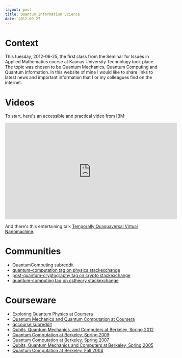 ```yaml
---
layout: post
title: Quantum Information Science
date: 2012-09-27
---
```

# Context

This tuesday, 2012-09-25, the first class from the Seminar for Issues in Applied Mathematics course at Kaunas University Technology took place.
The topic was chosen to be Quantum Mechanics, Quantum Computing and Quantum Information.
In this website of mine I would like to share links to latest news and important information that I or my colleagues find on the internet.

# Videos

To start, here's an accessible and practical video from IBM:

<iframe width="560" height="315" src="http://www.youtube.com/embed/_NRmOe1b8_s" frameborder="0" allowfullscreen="allowfullscreen">
</iframe>

And there's this entertaining talk [Temporally Quaquaversal Virtual Nanomachine](http://yow.eventer.com/events/1004/talks/1028).

# Communities

* [QuantumComputing subreddit](http://www.reddit.com/r/QuantumComputing)
* [quantum-computation tag on physics stackexchange](http://physics.stackexchange.com/questions/tagged/quantum-computation)
* [post-quantum-cryptography tag on crypto stackexchange](http://crypto.stackexchange.com/questions/tagged/post-quantum-cryptography)
* [quantum-computing tag on cstheory stackexchange](http://cstheory.blogoverflow.com/tag/quantum-computing/)

# Courseware

* [Exploring Quantum Physics at Coursera](https://www.coursera.org/course/eqp)
* [Quantum Mechanics and Quantum Computation at Coursera](https://www.coursera.org/course/qcomp)
* [qccourse subreddit](http://www.reddit.com/r/qccourse)
* [Qubits, Quantum Mechanics, and Computers at Berkeley, Spring 2012](http://www-inst.eecs.berkeley.edu/~cs191/sp12/)
* [Quantum Computation at Berkeley, Spring 2009](http://www.cs.berkeley.edu/~vazirani/s09quantum.html)
* [Quantum Computation at Berkeley, Spring 2007](http://www.cs.berkeley.edu/~vazirani/quantum.html)
* [Qubits, Quantum Mechanics and Computers at Berkeley, Spring 2005](http://www-inst.eecs.berkeley.edu/~cs191/sp05/)
* [Quantum Computation at Berkeley, Fall 2004](http://www.cs.berkeley.edu/~vazirani/f04quantum/quantum.html)

